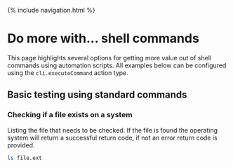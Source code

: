 {% include navigation.html %}

# Do more with... shell commands

This page highlights several options for getting more value out of shell commands using automation scripts. 
All examples below can be configured using the `cli.executeCommand` action type.

## Basic testing using standard commands

### Checking if a file exists on a system

Listing the file that needs to be checked. If the file is found the operating system will return a successful return code, if not an error return code is provided.

```bash
ls file.ext
```


